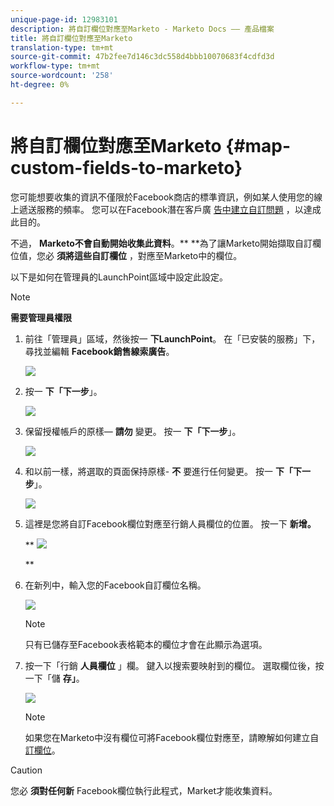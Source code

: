 ```yaml
---
unique-page-id: 12983101
description: 將自訂欄位對應至Marketo - Marketo Docs —— 產品檔案
title: 將自訂欄位對應至Marketo
translation-type: tm+mt
source-git-commit: 47b2fee7d146c3dc558d4bbb10070683f4cdfd3d
workflow-type: tm+mt
source-wordcount: '258'
ht-degree: 0%

---
```



# 將自訂欄位對應至Marketo {#map-custom-fields-to-marketo}

您可能想要收集的資訊不僅限於Facebook商店的標準資訊，例如某人使用您的線上遞送服務的頻率。 您可以在Facebook潛在客戶廣 [告中建立自訂問題](https://www.facebook.com/business/help/774623835981457?helpref=uf_permalink) ，以達成此目的。

不過， **Marketo不會自動開始收集此資料**。** **為了讓Marketo開始擷取自訂欄位值，您必 **須將這些自訂欄位** ，對應至Marketo中的欄位。

以下是如何在管理員的LaunchPoint區域中設定此設定。

>[!NOTE]
>
>**需要管理員權限**

1. 前往「管理員」區域，然後按一 **下LaunchPoint**。 在「已安裝的服務」下，尋找並編輯 **Facebook銷售線索廣告**。

   ![](assets/image2017-10-24-9-3a32-3a16.png)

1. 按一 **下「下一步**」。

   ![](assets/image2017-10-24-14-3a55-3a13.png)

1. 保留授權帳戶的原樣— **請勿** 變更。 按一 **下「下一步**」。

   ![](assets/image2017-10-24-14-3a56-3a48.png)

1. 和以前一樣，將選取的頁面保持原樣- **不** 要進行任何變更。 按一 **下「下一步**」。

   ![](assets/image2017-10-24-15-3a0-3a54.png)

1. 這裡是您將自訂Facebook欄位對應至行銷人員欄位的位置。 按一下 **新增。**

   ** ![](assets/image2017-10-24-9-3a33-3a49.png)

   **

1. 在新列中，輸入您的Facebook自訂欄位名稱。

   ![](assets/image2017-10-24-9-3a37-3a3.png)

   >[!NOTE]
   >
   >只有已儲存至Facebook表格範本的欄位才會在此顯示為選項。

1. 按一下「行銷 **人員欄位** 」欄。 鍵入以搜索要映射到的欄位。 選取欄位後，按一下「儲 **存」**。

   ![](assets/image2017-10-24-11-3a16-3a42.png)

   >[!NOTE]
   >
   >如果您在Marketo中沒有欄位可將Facebook欄位對應至，請瞭解如何建立自 [訂欄位](../../../../product-docs/administration/field-management/create-a-custom-field-in-marketo.md)。

>[!CAUTION]
>
>您必 **須對任何新** Facebook欄位執行此程式，Market才能收集資料。

